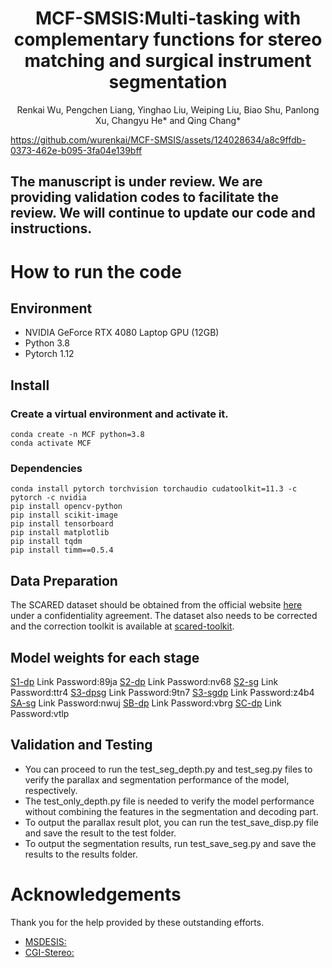 <p align="center">
  <h1 align="center">MCF-SMSIS:Multi-tasking with complementary
functions for stereo matching and surgical
instrument segmentation</h1>
  <p align="center">
    Renkai Wu, Pengchen Liang, Yinghao Liu, Weiping Liu, 
    Biao Shu, Panlong Xu, Changyu He* and Qing Chang*
  </p>
</p>


https://github.com/wurenkai/MCF-SMSIS/assets/124028634/a8c9ffdb-0373-462e-b095-3fa04e139bff


## The manuscript is under review. We are providing validation codes to facilitate the review. We will continue to update our code and instructions.

# How to run the code

## Environment
* NVIDIA GeForce RTX 4080 Laptop GPU (12GB)
* Python 3.8
* Pytorch 1.12

## Install

### Create a virtual environment and activate it.

```
conda create -n MCF python=3.8
conda activate MCF
```
### Dependencies

```
conda install pytorch torchvision torchaudio cudatoolkit=11.3 -c pytorch -c nvidia
pip install opencv-python
pip install scikit-image
pip install tensorboard
pip install matplotlib 
pip install tqdm
pip install timm==0.5.4
```

## Data Preparation
The SCARED dataset should be obtained from the official website [here](https://endovissub2019-scared.grand-challenge.org) under a confidentiality agreement. The dataset also needs to be corrected and the correction toolkit is available at [scared-toolkit](https://github.com/dimitrisPs/scared_toolkit).

## Model weights for each stage
[S1-dp](https://pan.baidu.com/s/10pc3kzAjKox0-X3tAr09AQ) Link Password:89ja
[S2-dp](https://pan.baidu.com/s/1tN-gPFF5vpsvA2nDUxkIiQ) Link Password:nv68
[S2-sg](https://pan.baidu.com/s/1hsVqstrlpyKTrm7z9Z4AhQ) Link Password:ttr4
[S3-dpsg](https://pan.baidu.com/s/14vDAdKWgtQ0yjMUQm7LwhQ) Link Password:9tn7
[S3-sgdp](https://pan.baidu.com/s/1oHL0VyzA-Q5QwketT_BH6Q) Link Password:z4b4
[SA-sg](https://pan.baidu.com/s/1MHDzuRN_aBYXBx8BOpBQKA) Link Password:nwuj
[SB-dp](https://pan.baidu.com/s/1uf9lwODpyFqHwVjZSBI8OQ) Link Password:vbrg
[SC-dp](https://pan.baidu.com/s/1n56244Umq3MVemcgQgBYQg) Link Password:vtlp



## Validation and Testing
* You can proceed to run the test_seg_depth.py and test_seg.py files to verify the parallax and segmentation performance of the model, respectively.
* The test_only_depth.py file is needed to verify the model performance without combining the features in the segmentation and decoding part.
* To output the parallax result plot, you can run the test_save_disp.py file and save the result to the test folder.
* To output the segmentation results, run test_save_seg.py and save the results to the results folder.



# Acknowledgements

Thank you for the help provided by these outstanding efforts.
* [MSDESIS:](https://github.com/dimitrisPs/msdesis)
* [CGI-Stereo:](https://github.com/gangweiX/CGI-Stereo)


